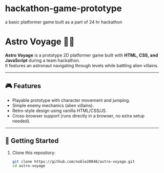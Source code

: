 # hackathon-game-prototype
a basic platformer game built as a part of 24 hr hackathon
# Astro Voyage 🚀👾

**Astro Voyage** is a prototype 2D platformer game built with **HTML, CSS, and JavaScript** during a team hackathon.  
It features an astronaut navigating through levels while battling alien villains.  

---

## 🎮 Features
- Playable prototype with character movement and jumping.  
- Simple enemy mechanics (alien villains).  
- Retro-style design using vanilla HTML/CSS/JS.  
- Cross-browser support (runs directly in a browser, no extra setup needed).  

---

## 🚀 Getting Started

1. Clone this repository:
   ```bash
   git clone https://github.com/noble20048/astro-voyage.git
   cd astro-voyage
